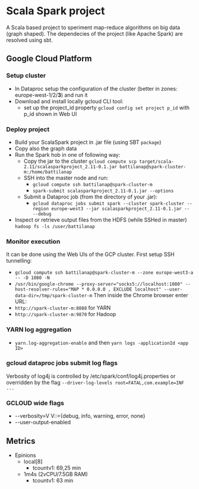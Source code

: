 # Scala Spark project
A Scala based project to speriment map-reduce algorithms on big data (graph shaped). The dependecies of the project (like Apache Spark) are resolved using sbt.

## Google Cloud Platform

### Setup cluster
+ In Dataproc setup the configuration of the cluster (better in zones: europe-west-1/2/__3__) and run it
+ Download and install locally gcloud CLI tool:
    + set up the project_id property `gcloud config set project p_id` with p_id shown in Web UI

### Deploy project
+ Build your ScalaSpark project in .jar file (using SBT `package`)
+ Copy also the graph data
+ Run the Spark hob in one of following way: 
    + Copy the jar to the cluster `gcloud compute scp target/scala-2.11/scalasparkproject_2.11-0.1.jar battilanap@spark-cluster-m:/home/battilanap`
    + SSH into the master node and run:
        + `gcloud compute ssh battilanap@spark-cluster-m` 
        + `spark-submit scalasparkproject_2.11-0.1.jar --options`
    + Submit a Dataproc job (from the directory of your .jar):
        + `gcloud dataproc jobs submit spark --cluster spark-cluster --region europe-west3 --jar scalasparkproject_2.11-0.1.jar -- --debug` 
+ Inspect or retrieve output files from the HDFS (while SSHed in master) `hadoop fs -ls /user/battilanap`

### Monitor execution
It can be done using the Web UIs of the GCP cluster. First setup SSH tunnelling:
+ `gcloud compute ssh battilanap@spark-cluster-m --zone europe-west3-a -- -D 1080 -N`
+ `/usr/bin/google-chrome --proxy-server="socks5://localhost:1080" --host-resolver-rules="MAP * 0.0.0.0 , EXCLUDE localhost" --user-data-dir=/tmp/spark-cluster-m`
Then inside the Chrome browser enter URL:
+ `http://spark-cluster-m:8088` for YARN 
+ `http://spark-cluster-m:9870` for Hadoop 

### YARN log aggregation
+ `yarn.log-aggregation-enable` and then `yarn logs -applicationId <app ID>`

### gcloud dataproc jobs submit log flags
Verbosity of log4j is controlled by /etc/spark/conf/log4j.properties or overridden by the flag `--driver-log-levels root=FATAL,com.example=INF ...`

### GCLOUD wide flags 
+ --verbosity=V   V::={debug, info, warning, error, none}
+ --user-output-enabled

## Metrics
+ Epinions
    + local[8]
        + tcountv1: 69,25 min
    + 1m4s (2vCPU/7.5GB RAM)
        + tcountv1: 63 min
      
      